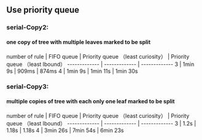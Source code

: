 ## Use priority queue

### serial-Copy2:
#### one copy of tree with multiple leaves marked to be split

number of rule | FIFO queue  | Priority queue （least curiosity） | Priority queue （least lbound）
  ------------- | ------------- | -------------
3 | 1min 9s | 909ms | 874ms
4 | 1min 9s | 1min 11s | 1min 30s

    
### serial-Copy3:
#### multiple copies of tree with each only one leaf marked to be split
number of rule | FIFO queue  | Priority queue （least curiosity） | Priority queue （least lbound）
  ------------- | ------------- | -------------
3 | 1.2s | 1.18s | 1.18s
4 | 3min 26s | 7min 54s | 6min 23s
            
